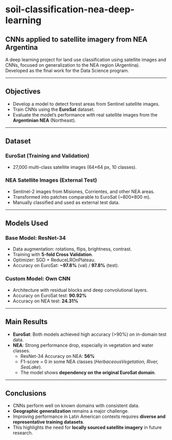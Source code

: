 # soil-classification-nea-deep-learning
 
## CNNs applied to satellite imagery from NEA Argentina

A deep learning project for land use classification using satellite images and CNNs, focused on generalization to the NEA region (Argentina).  
Developed as the final work for the Data Science program.

---

## Objectives

- Develop a model to detect forest areas from Sentinel satellite images.
- Train CNNs using the **EuroSat** dataset.
- Evaluate the model’s performance with real satellite images from the **Argentinian NEA** (Northeast).

---

## Dataset

### EuroSat (Training and Validation)
- 27,000 multi-class satellite images (64×64 px, 10 classes).

### NEA Satellite Images (External Test)
- Sentinel-2 images from Misiones, Corrientes, and other NEA areas.
- Transformed into patches comparable to EuroSat (~800×800 m).
- Manually classified and used as external test data.

---

## Models Used

### Base Model: **ResNet-34**
- Data augmentation: rotations, flips, brightness, contrast.
- Training with **5-fold Cross Validation**.
- Optimizer: SGD + ReduceLROnPlateau.
- Accuracy on EuroSat: **~97.8%** (val) / **97.8%** (test).

### Custom Model: **Own CNN**
- Architecture with residual blocks and deep convolutional layers.
- Accuracy on EuroSat test: **90.92%**
- Accuracy on NEA test: **24.31%**

---

## Main Results

- **EuroSat**: Both models achieved high accuracy (>90%) on in-domain test data.
- **NEA**: Strong performance drop, especially in vegetation and water classes.
  - ResNet-34 Accuracy on NEA: **56%**
  - F1-score = 0 in some NEA classes (*HerbaceousVegetation, River, SeaLake*).
  - The model shows **dependency on the original EuroSat domain**.

---

## Conclusions

- CNNs perform well on known domains with consistent data.
- **Geographic generalization** remains a major challenge.
- Improving performance in Latin American contexts requires **diverse and representative training datasets**.
- This highlights the need for **locally sourced satellite imagery** in future research.
